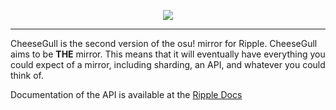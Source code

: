 <p align="center"><img src="https://y.zxq.co/jobeei.png"></p>

----------

CheeseGull is the second version of the osu! mirror for Ripple. CheeseGull aims
to be **THE** mirror. This means that it will eventually have everything you
could expect of a mirror, including sharding, an API, and whatever you could
think of.

Documentation of the API is available at the
[Ripple Docs](https://docs.ripple.moe/docs/cheesegull/cheesegull-api)
